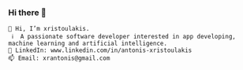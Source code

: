 ### Hi there 👋

    👋 Hi, I’m xristoulakis.
     ℹ️  A passionate software developer interested in app developing, machine learning and artificial intelligence.
    📌 LinkedIn: www.linkedin.com/in/antonis-xristoulakis
    📫 Email: xrantonis@gmail.com

<!--
**xristoulakhs/xristoulakhs** is a ✨ _special_ ✨ repository because its `README.md` (this file) appears on your GitHub profile.

Here are some ideas to get you started:

- 🔭 I’m currently working on ...
- 🌱 I’m currently learning ...
- 👯 I’m looking to collaborate on ...
- 🤔 I’m looking for help with ...
- 💬 Ask me about ...
- 📫 How to reach me: ...
- 😄 Pronouns: ...
- ⚡ Fun fact: ...
-->
